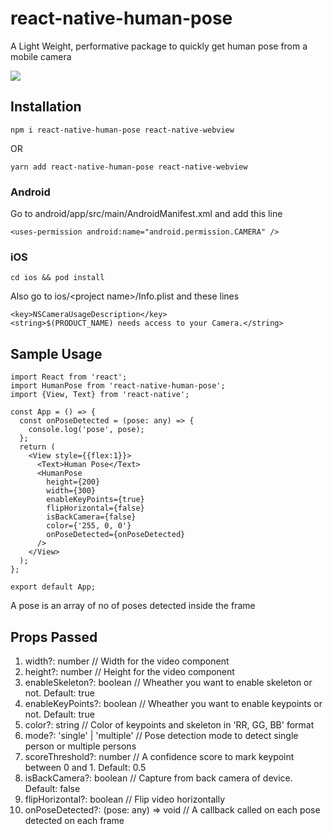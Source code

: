 # react-native-human-pose
A Light Weight, performative package to quickly get human pose from a mobile camera

![](https://i.imgur.com/d3CEtiC.jpg)

## Installation
```
npm i react-native-human-pose react-native-webview
```
OR
```
yarn add react-native-human-pose react-native-webview
```
### Android
Go to android/app/src/main/AndroidManifest.xml and add this line
```
<uses-permission android:name="android.permission.CAMERA" />
```
### iOS
```
cd ios && pod install
```
Also go to ios/\<project name\>/Info.plist and these lines
```
<key>NSCameraUsageDescription</key>
<string>$(PRODUCT_NAME) needs access to your Camera.</string>
```
## Sample Usage
```
import React from 'react';
import HumanPose from 'react-native-human-pose';
import {View, Text} from 'react-native';

const App = () => {
  const onPoseDetected = (pose: any) => {
    console.log('pose', pose);
  };
  return (
    <View style={{flex:1}}>
      <Text>Human Pose</Text>
      <HumanPose
        height={200}
        width={300}
        enableKeyPoints={true}
        flipHorizontal={false}
        isBackCamera={false}
        color={'255, 0, 0'}
        onPoseDetected={onPoseDetected}
      />
    </View>
  );
};

export default App;
```
A pose is an array of no of poses detected inside the frame

## Props Passed
1. width?: number // Width for the video component
2. height?: number // Height for the video component
3. enableSkeleton?: boolean // Wheather you want to enable skeleton or not. Default: true
4. enableKeyPoints?: boolean // Wheather you want to enable keypoints or not. Default: true
5. color?: string // Color of keypoints and skeleton in 'RR, GG, BB' format
6. mode?: 'single' | 'multiple' // Pose detection mode to detect single person or multiple persons
7. scoreThreshold?: number // A confidence score to mark keypoint between 0 and 1. Default: 0.5
8. isBackCamera?: boolean // Capture from back camera of device. Default: false
9. flipHorizontal?: boolean // Flip video horizontally
10. onPoseDetected?: (pose: any) => void // A callback called on each pose detected on each frame
